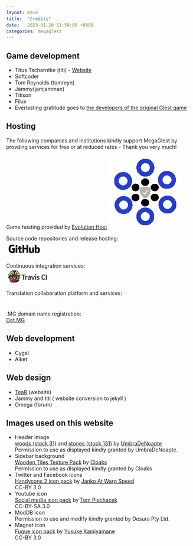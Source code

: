 ```yaml
---
layout: main
title:  "Credits"
date:   2023-01-20 11:58:00 +0000
categories: megaglest
---
```


## Game development

*   Titus Tscharntke (titi) - [Website](http://www.titusgames.de/)
*   Softcoder
*   Tom Reynolds (tomreyn)
*   Jammy(jamjamman)
*   Titison
*   Filux
*   Everlasting gratitude goes to [the developers of the original Glest game](http://glest.org/en/credits.php)

## Hosting

The following companies and institutions kindly support MegaGlest by provding services for free or at reduced rates - Thank you very much!

Game hosting provided by [Evolution Host](https://evolution-host.com/)
[![Evolution Host](/assets/logos/evolution-host.webp)](https://evolution-host.com/)

Source code repositories and release hosting:\
[![GitHub](/assets/logos/GitHub_Logo.png "GitHub")](https://github.com/) 

Continuous integration services:\
[![Travis CI](/assets/logos/travis-mascot-logo.png "Travis CI")](https://travis-ci.com/) 

Translation collaboration platform and services:\
[![Transifex](/assets/logos/transifex_logo.png "Transifex")](https://transifex.com/)

.MG domain name registration:\
[Dot.MG](http://dot.mg/)

## Web development

*   Cygal
*   Alket

## Web design

*   [TeaR](http://tear6446.deviantart.com/) (website)
*   Jammy and titi ( website conversion to jekyll )
*   Omega (forum)

## Images used on this website

*   Header image  
    [woods (stock 31)](http://umbradenoapte-stock.deviantart.com/art/Stock-31-85916122) and [stones (stock 131)](http://umbradenoapte-stock.deviantart.com/art/Stock134-167497443) by [UmbraDeNoapte](http://umbradenoapte-stock.deviantart.com/)  
    Permission to use as displayed kindly granted by UmbraDeNoapte.
*   Sidebar background  
    [Wooden Tiles Texture Pack](http://cloaks.deviantart.com/#/d2gukdk) by [Cloaks](http://cloaks.deviantart.com/)  
    Permission to use as displayed kindly granted by Cloaks
*   Twitter and Facebook icons  
    [Handycons 2 icon pack](http://www.iconspedia.com/pack/handycons-2-1-85/) by [Janko At Warp Speed](http://www.jankoatwarpspeed.com/)  
    CC-BY 3.0
*   Youtube icon  
    [Social media icon pack](http://www.iconspedia.com/pack/social-media-2347/) by [Tom Plechacek](http://www.plechi.cz/)  
    CC-BY-SA 3.0
*   ModDB icon  
    Permission to use and modify kindly granted by Desura Pty Ltd.
*   Magnet icon  
    [Fugue icon pack](http://findicons.com/pack/1156/fugue) by [Yusuke Kamiyamane](http://p.yusukekamiyamane.com/)  
    CC-BY 3.0
